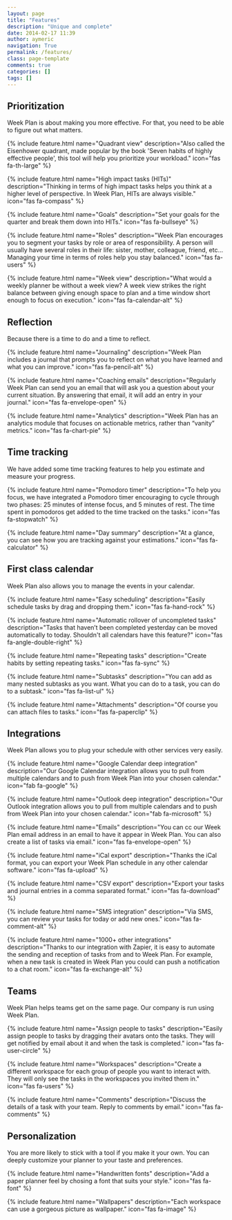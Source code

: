 ```yaml
---
layout: page
title: "Features"
description: "Unique and complete"
date: 2014-02-17 11:39
author: aymeric
navigation: True
permalink: /features/
class: page-template
comments: true
categories: []
tags: []
---
```


## Prioritization

Week Plan is about making you more effective. For that, you need to be able to figure out what matters.

{% include feature.html 
    name="Quadrant view" 
    description="Also called the Eisenhower quadrant, made popular by the book 'Seven habits of highly effective people', this tool will help you prioritize your workload." 
    icon="fas fa-th-large" 
%}

{% include feature.html 
    name="High impact tasks (HITs)" 
    description="Thinking in terms of high impact tasks helps you think at a higher level of perspective. In Week Plan, HITs are always visible." 
    icon="fas fa-compass" 
%}

{% include feature.html 
    name="Goals" 
    description="Set your goals for the quarter and break them down into HITs." 
    icon="fas fa-bullseye" 
%}

{% include feature.html 
    name="Roles" 
    description="Week Plan encourages you to segment your tasks by role or area of responsibility. A person will usually have several roles in their life: sister, mother, colleague, friend, etc… Managing your time in terms of roles help you stay balanced." 
    icon="fas fa-users" 
%}

{% include feature.html 
    name="Week view" 
    description="What would a weekly planner be without a week view? A week view strikes the right balance between giving enough space to plan and a time window short enough to focus on execution." 
    icon="fas fa-calendar-alt" 
%}

## Reflection
Because there is a time to do and a time to reflect.

{% include feature.html 
    name="Journaling" 
    description="Week Plan includes a journal that prompts you to reflect on what you have learned and what you can improve." 
    icon="fas fa-pencil-alt" 
%}

{% include feature.html 
    name="Coaching emails" 
    description="Regularly Week Plan can send you an email that will ask you a question about your current situation. By answering that email, it will add an entry in your journal." 
    icon="fas fa-envelope-open" 
%}

{% include feature.html 
    name="Analytics" 
    description="Week Plan has an analytics module that focuses on actionable metrics, rather than “vanity” metrics." 
    icon="fas fa-chart-pie" 
%}

## Time tracking
We have added some time tracking features to help you estimate and measure your progress.

{% include feature.html 
    name="Pomodoro timer" 
    description="To help you focus, we have integrated a Pomodoro timer encouraging to cycle through two phases: 25 minutes of intense focus, and 5 minutes of rest. The time spent in pomodoros get added to the time tracked on the tasks." 
    icon="fas fa-stopwatch" 
%}

{% include feature.html 
    name="Day summary" 
    description="At a glance, you can see how you are tracking against your estimations." 
    icon="fas fa-calculator" 
%}

## First class calendar
Week Plan also allows you to manage the events in your calendar.

{% include feature.html 
    name="Easy scheduling" 
    description="Easily schedule tasks by drag and dropping them." 
    icon="fas fa-hand-rock" 
%}

{% include feature.html 
    name="Automatic rollover of uncompleted tasks" 
    description="Tasks that haven’t been completed yesterday can be moved automatically to today. Shouldn't all calendars have this feature?" 
    icon="fas fa-angle-double-right" 
%}

{% include feature.html 
    name="Repeating tasks" 
    description="Create habits by setting repeating tasks." 
    icon="fas fa-sync" 
%}

{% include feature.html 
    name="Subtasks" 
    description="You can add as many nested subtasks as you want. What you can do to a task, you can do to a subtask." 
    icon="fas fa-list-ul" 
%}

{% include feature.html 
    name="Attachments" 
    description="Of course you can attach files to tasks." 
    icon="fas fa-paperclip" 
%}

## Integrations 

Week Plan allows you to plug your schedule with other services very easily.

{% include feature.html 
    name="Google Calendar deep integration" 
    description="Our Google Calendar integration allows you to pull from multiple calendars and to push from Week Plan into your chosen calendar." 
    icon="fab fa-google" 
%}

{% include feature.html 
    name="Outlook deep integration" 
    description="Our Outlook integration allows you to pull from multiple calendars and to push from Week Plan into your chosen calendar." 
    icon="fab fa-microsoft" 
%}

{% include feature.html 
    name="Emails" 
    description="You can cc our Week Plan email address in an email to have it appear in Week Plan. You can also create a list of tasks via email." 
    icon="fas fa-envelope-open" 
%}

{% include feature.html 
    name="iCal export" 
    description="Thanks the iCal format, you can export your Week Plan schedule in any other calendar software." 
    icon="fas fa-upload" 
%}

{% include feature.html 
    name="CSV export" 
    description="Export your tasks and journal entries in a comma separated format." 
    icon="fas fa-download" 
%}

{% include feature.html 
    name="SMS integration" 
    description="Via SMS, you can review your tasks for today or add new ones." 
    icon="fas fa-comment-alt" 
%}

{% include feature.html 
    name="1000+ other integrations" 
    description="Thanks to our integration with Zapier, it is easy to automate the sending and reception of tasks from and to Week Plan. For example, when a new task is created in Week Plan you could can push a notification to a chat room." 
    icon="fas fa-exchange-alt" 
%}

## Teams

Week Plan helps teams get on the same page. Our company is run using Week Plan.

{% include feature.html 
    name="Assign people to tasks" 
    description="Easily assign people to tasks by dragging their avatars onto the tasks. They will get notified by email about it and when the task is completed." 
    icon="fas fa-user-circle" 
%}

{% include feature.html 
    name="Workspaces" 
    description="Create a different workspace for each group of people you want to interact with. They will only see the tasks in the workspaces you invited them in." 
    icon="fas fa-users" 
%}

{% include feature.html 
    name="Comments" 
    description="Discuss the details of a task with your team. Reply to comments by email." 
    icon="fas fa-comments" 
%}

## Personalization
You are more likely to stick with a tool if you make it your own. You can deeply customize your planner to your taste and preferences.

{% include feature.html 
    name="Handwritten fonts" 
    description="Add a paper planner feel by chosing a font that suits your style." 
    icon="fas fa-font" 
%}

{% include feature.html 
    name="Wallpapers" 
    description="Each workspace can use a gorgeous picture as wallpaper." 
    icon="fas fa-image" 
%}

